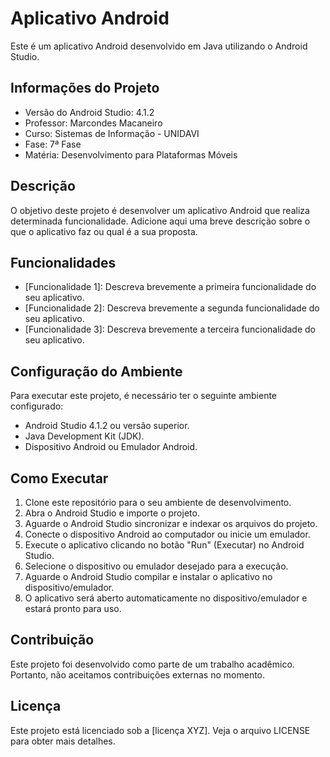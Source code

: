 # Aplicativo Android

Este é um aplicativo Android desenvolvido em Java utilizando o Android Studio.

## Informações do Projeto

- Versão do Android Studio: 4.1.2
- Professor: Marcondes Macaneiro
- Curso: Sistemas de Informação - UNIDAVI
- Fase: 7ª Fase
- Matéria: Desenvolvimento para Plataformas Móveis

## Descrição

O objetivo deste projeto é desenvolver um aplicativo Android que realiza determinada funcionalidade. Adicione aqui uma breve descrição sobre o que o aplicativo faz ou qual é a sua proposta.

## Funcionalidades

- [Funcionalidade 1]: Descreva brevemente a primeira funcionalidade do seu aplicativo.
- [Funcionalidade 2]: Descreva brevemente a segunda funcionalidade do seu aplicativo.
- [Funcionalidade 3]: Descreva brevemente a terceira funcionalidade do seu aplicativo.

## Configuração do Ambiente

Para executar este projeto, é necessário ter o seguinte ambiente configurado:

- Android Studio 4.1.2 ou versão superior.
- Java Development Kit (JDK).
- Dispositivo Android ou Emulador Android.

## Como Executar

1. Clone este repositório para o seu ambiente de desenvolvimento.
2. Abra o Android Studio e importe o projeto.
3. Aguarde o Android Studio sincronizar e indexar os arquivos do projeto.
4. Conecte o dispositivo Android ao computador ou inicie um emulador.
5. Execute o aplicativo clicando no botão "Run" (Executar) no Android Studio.
6. Selecione o dispositivo ou emulador desejado para a execução.
7. Aguarde o Android Studio compilar e instalar o aplicativo no dispositivo/emulador.
8. O aplicativo será aberto automaticamente no dispositivo/emulador e estará pronto para uso.

## Contribuição

Este projeto foi desenvolvido como parte de um trabalho acadêmico. Portanto, não aceitamos contribuições externas no momento.

## Licença

Este projeto está licenciado sob a [licença XYZ]. Veja o arquivo LICENSE para obter mais detalhes.

